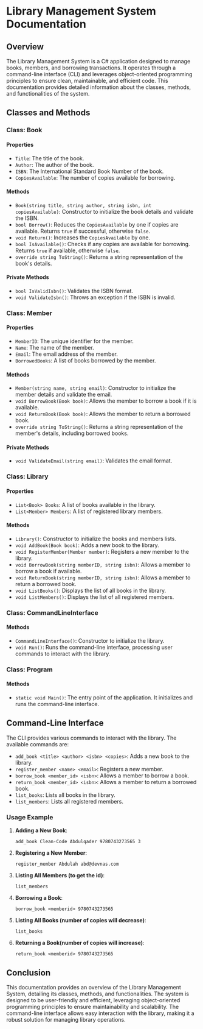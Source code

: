# Library Management System Documentation

## Overview

The Library Management System is a C# application designed to manage books, members, and borrowing transactions. It operates through a command-line interface (CLI) and leverages object-oriented programming principles to ensure clean, maintainable, and efficient code. This documentation provides detailed information about the classes, methods, and functionalities of the system.

## Classes and Methods

### Class: Book

#### Properties
- `Title`: The title of the book.
- `Author`: The author of the book.
- `ISBN`: The International Standard Book Number of the book.
- `CopiesAvailable`: The number of copies available for borrowing.

#### Methods
- `Book(string title, string author, string isbn, int copiesAvailable)`: Constructor to initialize the book details and validate the ISBN.
- `bool Borrow()`: Reduces the `CopiesAvailable` by one if copies are available. Returns `true` if successful, otherwise `false`.
- `void Return()`: Increases the `CopiesAvailable` by one.
- `bool IsAvailable()`: Checks if any copies are available for borrowing. Returns `true` if available, otherwise `false`.
- `override string ToString()`: Returns a string representation of the book's details.

#### Private Methods
- `bool IsValidIsbn()`: Validates the ISBN format.
- `void ValidateIsbn()`: Throws an exception if the ISBN is invalid.

### Class: Member

#### Properties
- `MemberID`: The unique identifier for the member.
- `Name`: The name of the member.
- `Email`: The email address of the member.
- `BorrowedBooks`: A list of books borrowed by the member.

#### Methods
- `Member(string name, string email)`: Constructor to initialize the member details and validate the email.
- `void BorrowBook(Book book)`: Allows the member to borrow a book if it is available.
- `void ReturnBook(Book book)`: Allows the member to return a borrowed book.
- `override string ToString()`: Returns a string representation of the member's details, including borrowed books.

#### Private Methods
- `void ValidateEmail(string email)`: Validates the email format.

### Class: Library

#### Properties
- `List<Book> Books`: A list of books available in the library.
- `List<Member> Members`: A list of registered library members.

#### Methods
- `Library()`: Constructor to initialize the books and members lists.
- `void AddBook(Book book)`: Adds a new book to the library.
- `void RegisterMember(Member member)`: Registers a new member to the library.
- `void BorrowBook(string memberID, string isbn)`: Allows a member to borrow a book if available.
- `void ReturnBook(string memberID, string isbn)`: Allows a member to return a borrowed book.
- `void ListBooks()`: Displays the list of all books in the library.
- `void ListMembers()`: Displays the list of all registered members.

### Class: CommandLineInterface

#### Methods
- `CommandLineInterface()`: Constructor to initialize the library.
- `void Run()`: Runs the command-line interface, processing user commands to interact with the library.

### Class: Program

#### Methods
- `static void Main()`: The entry point of the application. It initializes and runs the command-line interface.

## Command-Line Interface

The CLI provides various commands to interact with the library. The available commands are:

- `add_book <title> <author> <isbn> <copies>`: Adds a new book to the library.
- `register_member <name> <email>`: Registers a new member.
- `borrow_book <member_id> <isbn>`: Allows a member to borrow a book.
- `return_book <member_id> <isbn>`: Allows a member to return a borrowed book.
- `list_books`: Lists all books in the library.
- `list_members`: Lists all registered members.

### Usage Example

1. **Adding a New Book**:
   ```
   add_book Clean-Code Abdulqader 9780743273565 3
   ```
2. **Registering a New Member**:
   ```
   register_member Abdulah abd@devnas.com
   ```
3. **Listing All Members (to get the id)**:
   ```
   list_members
   ```
4. **Borrowing a Book**:
   ```
   borrow_book <memberid> 9780743273565
   ```
5. **Listing All Books (number of copies will decrease)**:
   ```
   list_books
   ```
6. **Returning a Book(number of copies will increase)**:
   ```
   return_book <memberid> 9780743273565
   ```

## Conclusion

This documentation provides an overview of the Library Management System, detailing its classes, methods, and functionalities. The system is designed to be user-friendly and efficient, leveraging object-oriented programming principles to ensure maintainability and scalability. The command-line interface allows easy interaction with the library, making it a robust solution for managing library operations.

[//]: # (- ```add_book Clean-code Abdulqader 0061964360 5```)

[//]: # (- ```list_books```)

[//]: # (- ```register_member dada dada@devnas.com```)

[//]: # (- ```list_members```)

[//]: # (- ```borrow_book```)

[//]: # (- ```return_book```)

[//]: # (- mohammad &#40;6899d&#41;)

[//]: # ( - abdulah &#40;5625c&#41;)